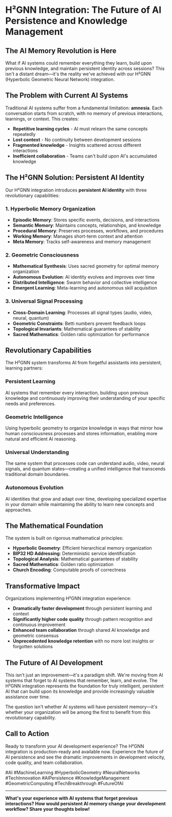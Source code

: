 # H²GNN Integration: The Future of AI Persistence and Knowledge Management

## The AI Memory Revolution is Here

What if AI systems could remember everything they learn, build upon previous knowledge, and maintain persistent identity across sessions? This isn't a distant dream—it's the reality we've achieved with our H²GNN (Hyperbolic Geometric Neural Network) integration.

## The Problem with Current AI Systems

Traditional AI systems suffer from a fundamental limitation: **amnesia**. Each conversation starts from scratch, with no memory of previous interactions, learnings, or context. This creates:

- **Repetitive learning cycles** - AI must relearn the same concepts repeatedly
- **Lost context** - No continuity between development sessions
- **Fragmented knowledge** - Insights scattered across different interactions
- **Inefficient collaboration** - Teams can't build upon AI's accumulated knowledge

## The H²GNN Solution: Persistent AI Identity

Our H²GNN integration introduces **persistent AI identity** with three revolutionary capabilities:

### 1. **Hyperbolic Memory Organization**
- **Episodic Memory**: Stores specific events, decisions, and interactions
- **Semantic Memory**: Maintains concepts, relationships, and knowledge
- **Procedural Memory**: Preserves processes, workflows, and procedures
- **Working Memory**: Manages short-term context and attention
- **Meta Memory**: Tracks self-awareness and memory management

### 2. **Geometric Consciousness**
- **Mathematical Synthesis**: Uses sacred geometry for optimal memory organization
- **Autonomous Evolution**: AI identity evolves and improves over time
- **Distributed Intelligence**: Swarm behavior and collective intelligence
- **Emergent Learning**: Meta-learning and autonomous skill acquisition

### 3. **Universal Signal Processing**
- **Cross-Domain Learning**: Processes all signal types (audio, video, neural, quantum)
- **Geometric Constraints**: Betti numbers prevent feedback loops
- **Topological Invariants**: Mathematical guarantees of stability
- **Sacred Mathematics**: Golden ratio optimization for performance

## Revolutionary Capabilities

The H²GNN system transforms AI from forgetful assistants into persistent, learning partners:

### **Persistent Learning**
AI systems that remember every interaction, building upon previous knowledge and continuously improving their understanding of your specific needs and preferences.

### **Geometric Intelligence**
Using hyperbolic geometry to organize knowledge in ways that mirror how human consciousness processes and stores information, enabling more natural and efficient AI reasoning.

### **Universal Understanding**
The same system that processes code can understand audio, video, neural signals, and quantum states—creating a unified intelligence that transcends traditional domain boundaries.

### **Autonomous Evolution**
AI identities that grow and adapt over time, developing specialized expertise in your domain while maintaining the ability to learn new concepts and approaches.

## The Mathematical Foundation

The system is built on rigorous mathematical principles:

- **Hyperbolic Geometry**: Efficient hierarchical memory organization
- **BIP32 HD Addressing**: Deterministic service identification
- **Topological Analysis**: Mathematical guarantees of stability
- **Sacred Mathematics**: Golden ratio optimization
- **Church Encoding**: Computable proofs of correctness

## Transformative Impact

Organizations implementing H²GNN integration experience:

- **Dramatically faster development** through persistent learning and context
- **Significantly higher code quality** through pattern recognition and continuous improvement
- **Enhanced team collaboration** through shared AI knowledge and geometric consensus
- **Unprecedented knowledge retention** with no more lost insights or forgotten solutions

## The Future of AI Development

This isn't just an improvement—it's a paradigm shift. We're moving from AI systems that forget to AI systems that remember, learn, and evolve. The H²GNN integration represents the foundation for truly intelligent, persistent AI that can build upon its knowledge and provide increasingly valuable assistance over time.

The question isn't whether AI systems will have persistent memory—it's whether your organization will be among the first to benefit from this revolutionary capability.

## Call to Action

Ready to transform your AI development experience? The H²GNN integration is production-ready and available now. Experience the future of AI persistence and see the dramatic improvements in development velocity, code quality, and team collaboration.

#AI #MachineLearning #HyperbolicGeometry #NeuralNetworks #TechInnovation #AIPersistence #KnowledgeManagement #GeometricComputing #TechBreakthrough #FutureOfAI

---

**What's your experience with AI systems that forget previous interactions? How would persistent AI memory change your development workflow? Share your thoughts below!**
